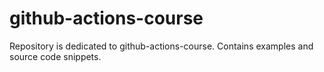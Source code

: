 # github-actions-course
Repository is dedicated to github-actions-course. Contains examples and source code snippets.
